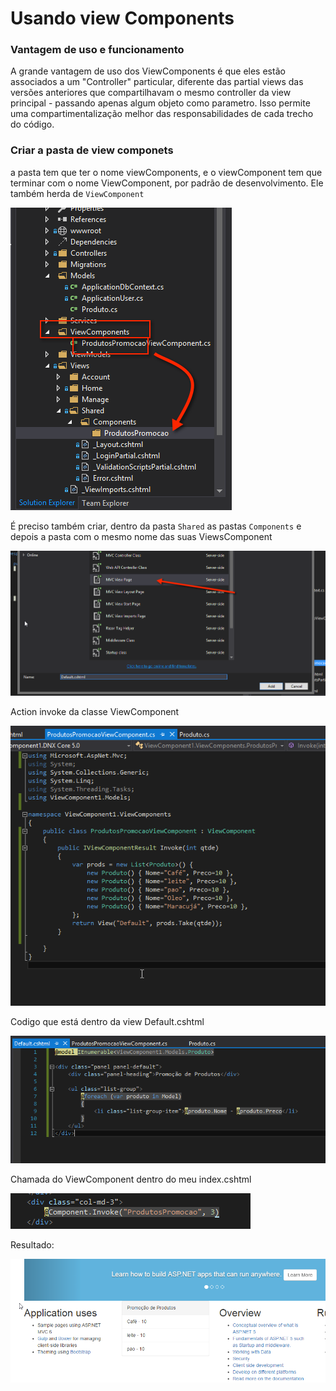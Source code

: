 # Usando view Components

### Vantagem de uso e funcionamento ###
A grande vantagem de uso dos ViewComponents é que eles estão associados a um "Controller" particular, diferente das partial views das versões anteriores que compartilhavam o mesmo controller da view principal - passando apenas algum objeto como parametro. Isso permite uma compartimentalização melhor das responsabilidades de cada trecho do código.

### Criar a pasta de view componets ###

a pasta tem que ter o nome viewComponents, e o viewComponent tem que terminar com o nome ViewComponent, por padrão de desenvolvimento.
Ele também herda de `ViewComponent`

![imagem](img/view1.png)

É preciso também criar, dentro da pasta `Shared` as pastas `Components` e depois a pasta com o mesmo nome das suas ViewsComponent

 ![imagem](img/view2.png)


Action invoke da classe ViewComponent

 ![imagem](img/view3.png)

Codigo que está dentro da view Default.cshtml

![imagem](img/view4.png)

Chamada do ViewComponent dentro do meu index.cshtml

![imagem](img/view5.png)


Resultado:

![imagem](img/view6.png)
